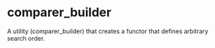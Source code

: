 # comparer_builder

 A utility (comparer_builder) that creates a functor that defines arbitrary search order.
